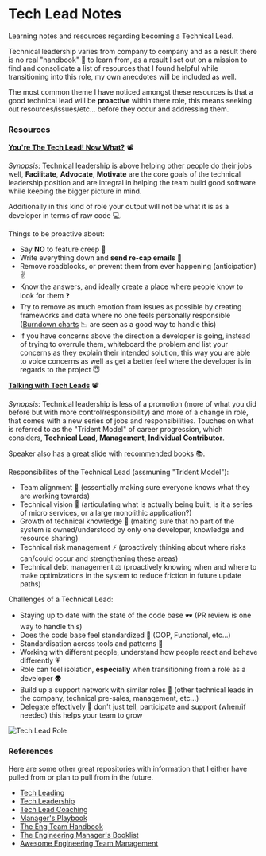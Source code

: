 # Tech Lead Notes

Learning notes and resources regarding becoming a Technical Lead.

Technical leadership varies from company to company and as a result there is no real "handbook" 📔 to learn from, as a result I set out on a mission to find and consolidate a list of resources that I found helpful while transitioning into this role, my own anecdotes will be included as well.

The most common theme I have noticed amongst these resources is that a good technical lead will be **proactive** within there role, this means seeking out resources/issues/etc... before they occur and addressing them.

### Resources

**[You're The Tech Lead! Now What?](https://www.youtube.com/watch?v=muls9BogsVQ)** 📽

_Synopsis_: Technical leadership is above helping other people do their jobs well, **Facilitate**, **Advocate**, **Motivate** are the core goals of the technical leadership position and are integral in helping the team build good software while keeping the bigger picture in mind.

Additionally in this kind of role your output will not be what it is as a developer in terms of raw code 💻.

Things to be proactive about:
- Say **NO** to feature creep 🙈
- Write everything down and **send re-cap emails** 📨
- Remove roadblocks, or prevent them from ever happening (anticipation) ✌
- Know the answers, and ideally create a place where people know to look for them ❓
- Try to remove as much emotion from issues as possible by creating frameworks and data where no one feels personally responsible ([Burndown charts](https://www.atlassian.com/agile/tutorials/burndown-charts) 📉 are seen as a good way to handle this)
- If you have concerns above the direction a developer is going, instead of trying to overrule them, whiteboard the problem and list your concerns as they explain their intended solution, this way you are able to voice concerns as well as get a better feel where the developer is in regards to the project 😇

**[Talking with Tech Leads](https://www.youtube.com/watch?v=V_sRgLpt_n0)** 📽

_Synopsis_: Technical leadership is less of a promotion (more of what you did before but with more control/responsibility) and more of a change in role, that comes with a new series of jobs and responsibilities. Touches on what is referred to as the "Trident Model" of career progression, which considers, **Technical Lead**, **Management**, **Individual Contributor**.

Speaker also has a great slide with [recommended books](https://youtu.be/V_sRgLpt_n0?t=1518) 📚.

Responsibilites of the Technical Lead (assmuning "Trident Model"):
- Team alignment 🤼 (essentially making sure everyone knows what they are working towards)
- Technical vision 👀 (articulating what is actually being built, is it a series of micro services, or a large monolithic application?)
- Growth of technical knowledge 🌿 (making sure that no part of the system is owned/understood by only one developer, knowledge and resource sharing)
- Technical risk management ⚡ (proactively thinking about where risks can/could occur and strengthening these areas)
- Technical debt management ⚖ (proactively knowing when and where to make optimizations in the system to reduce friction in future update paths)

Challenges of a Technical Lead:
- Staying up to date with the state of the code base 🕶 (PR review is one way to handle this)
- Does the code base feel standardized 🤖 (OOP, Functional, etc...)
- Standardisation across tools and patterns 🔨
- Working with different people, understand how people react and behave differently 💗
- Role can feel isolation, **especially** when transitioning from a role as a developer 👽
- Build up a support network with similar roles 🎁 (other technical leads in the company, technical pre-sales, management, etc...)
- Delegate effectively 🚀 don't just tell, participate and support (when/if needed) this helps your team to grow

![Tech Lead Role](https://www.thekua.com/atwork/wp-content/uploads/2015/06/TechLeadCircles.png)

### References

Here are some other great repositories with information that I either have pulled from or plan to pull from in the future.

- [Tech Leading](https://github.com/PeterCookDev/TechLeading)
- [Tech Leadership](https://github.com/icaroseara/tech-leadership)
- [Tech Lead Coaching](https://github.com/techleadcoaching/coaching)
- [Manager's Playbook](https://github.com/ksindi/managers-playbook)
- [The Eng Team Handbook](https://github.com/raylene/eng-handbook)
- [The Engineering Manager's Booklist](https://github.com/jesselpalmer/the-engineering-managers-booklist)
- [Awesome Engineering Team Management](https://github.com/kdeldycke/awesome-management)
